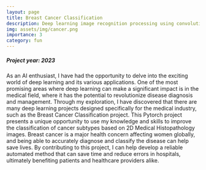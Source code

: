 ```yaml
---
layout: page
title: Breast Cancer Classification
description: Deep learning image recognition processing using convolutional neural network
img: assets/img/cancer.png
importance: 3
category: fun
---
```


##### Project year: 2023

As an AI enthusiast, I have had the opportunity to delve into the exciting world of deep learning and its various applications. One of the most promising areas where deep learning can make a significant impact is in the medical field, where it has the potential to revolutionize disease diagnosis and management. Through my exploration, I have discovered that there are many deep learning projects designed specifically for the medical industry, such as the Breast Cancer Classification project. This Pytorch project presents a unique opportunity to use my knowledge and skills to improve the classification of cancer subtypes based on 2D Medical Histopathology images. Breast cancer is a major health concern affecting women globally, and being able to accurately diagnose and classify the disease can help save lives. By contributing to this project, I can help develop a reliable automated method that can save time and reduce errors in hospitals, ultimately benefiting patients and healthcare providers alike.